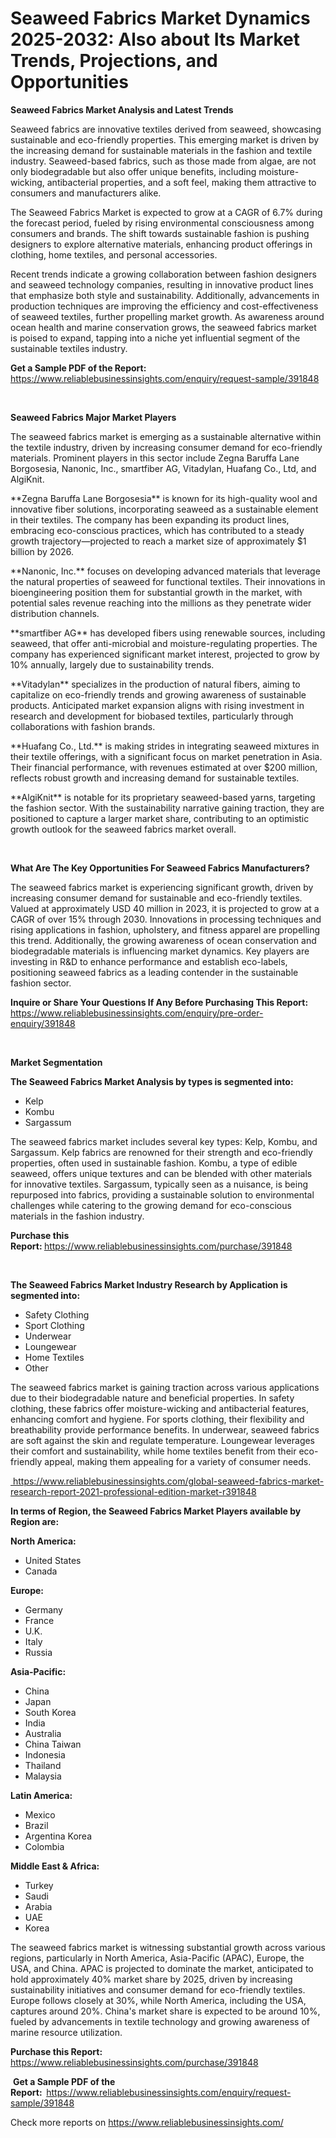 <p><h1>Seaweed Fabrics Market Dynamics 2025-2032: Also about Its Market Trends, Projections, and Opportunities</h1></p><p><strong>Seaweed Fabrics Market Analysis and Latest Trends</strong></p>
<p><p>Seaweed fabrics are innovative textiles derived from seaweed, showcasing sustainable and eco-friendly properties. This emerging market is driven by the increasing demand for sustainable materials in the fashion and textile industry. Seaweed-based fabrics, such as those made from algae, are not only biodegradable but also offer unique benefits, including moisture-wicking, antibacterial properties, and a soft feel, making them attractive to consumers and manufacturers alike.</p><p>The Seaweed Fabrics Market is expected to grow at a CAGR of 6.7% during the forecast period, fueled by rising environmental consciousness among consumers and brands. The shift towards sustainable fashion is pushing designers to explore alternative materials, enhancing product offerings in clothing, home textiles, and personal accessories. </p><p>Recent trends indicate a growing collaboration between fashion designers and seaweed technology companies, resulting in innovative product lines that emphasize both style and sustainability. Additionally, advancements in production techniques are improving the efficiency and cost-effectiveness of seaweed textiles, further propelling market growth. As awareness around ocean health and marine conservation grows, the seaweed fabrics market is poised to expand, tapping into a niche yet influential segment of the sustainable textiles industry.</p></p>
<p><strong>Get a Sample PDF of the Report:&nbsp;</strong> <a href="https://www.reliablebusinessinsights.com/enquiry/request-sample/391848?utm_campaign=3134&utm_medium=2&utm_source=Github&utm_content=ia&utm_term=29032025&utm_id=seaweed-fabrics">https://www.reliablebusinessinsights.com/enquiry/request-sample/391848</a></p>
<p>&nbsp;</p>
<p><strong>Seaweed Fabrics Major Market Players</strong></p>
<p><p>The seaweed fabrics market is emerging as a sustainable alternative within the textile industry, driven by increasing consumer demand for eco-friendly materials. Prominent players in this sector include Zegna Baruffa Lane Borgosesia, Nanonic, Inc., smartfiber AG, Vitadylan, Huafang Co., Ltd, and AlgiKnit.</p><p>**Zegna Baruffa Lane Borgosesia** is known for its high-quality wool and innovative fiber solutions, incorporating seaweed as a sustainable element in their textiles. The company has been expanding its product lines, embracing eco-conscious practices, which has contributed to a steady growth trajectory—projected to reach a market size of approximately $1 billion by 2026.</p><p>**Nanonic, Inc.** focuses on developing advanced materials that leverage the natural properties of seaweed for functional textiles. Their innovations in bioengineering position them for substantial growth in the market, with potential sales revenue reaching into the millions as they penetrate wider distribution channels.</p><p>**smartfiber AG** has developed fibers using renewable sources, including seaweed, that offer anti-microbial and moisture-regulating properties. The company has experienced significant market interest, projected to grow by 10% annually, largely due to sustainability trends.</p><p>**Vitadylan** specializes in the production of natural fibers, aiming to capitalize on eco-friendly trends and growing awareness of sustainable products. Anticipated market expansion aligns with rising investment in research and development for biobased textiles, particularly through collaborations with fashion brands.</p><p>**Huafang Co., Ltd.** is making strides in integrating seaweed mixtures in their textile offerings, with a significant focus on market penetration in Asia. Their financial performance, with revenues estimated at over $200 million, reflects robust growth and increasing demand for sustainable textiles.</p><p>**AlgiKnit** is notable for its proprietary seaweed-based yarns, targeting the fashion sector. With the sustainability narrative gaining traction, they are positioned to capture a larger market share, contributing to an optimistic growth outlook for the seaweed fabrics market overall.</p></p>
<p>&nbsp;</p>
<p><strong>What Are The Key Opportunities For Seaweed Fabrics Manufacturers?</strong></p>
<p><p>The seaweed fabrics market is experiencing significant growth, driven by increasing consumer demand for sustainable and eco-friendly textiles. Valued at approximately USD 40 million in 2023, it is projected to grow at a CAGR of over 15% through 2030. Innovations in processing techniques and rising applications in fashion, upholstery, and fitness apparel are propelling this trend. Additionally, the growing awareness of ocean conservation and biodegradable materials is influencing market dynamics. Key players are investing in R&D to enhance performance and establish eco-labels, positioning seaweed fabrics as a leading contender in the sustainable fashion sector.</p></p>
<p><strong>Inquire or Share Your Questions If Any Before Purchasing This Report:</strong> <a href="https://www.reliablebusinessinsights.com/enquiry/pre-order-enquiry/391848?utm_campaign=3134&utm_medium=2&utm_source=Github&utm_content=ia&utm_term=29032025&utm_id=seaweed-fabrics">https://www.reliablebusinessinsights.com/enquiry/pre-order-enquiry/391848</a></p>
<p>&nbsp;</p>
<p><strong>Market Segmentation</strong></p>
<p><strong>The Seaweed Fabrics Market Analysis by types is segmented into:</strong></p>
<p><ul><li>Kelp</li><li>Kombu</li><li>Sargassum</li></ul></p>
<p><p>The seaweed fabrics market includes several key types: Kelp, Kombu, and Sargassum. Kelp fabrics are renowned for their strength and eco-friendly properties, often used in sustainable fashion. Kombu, a type of edible seaweed, offers unique textures and can be blended with other materials for innovative textiles. Sargassum, typically seen as a nuisance, is being repurposed into fabrics, providing a sustainable solution to environmental challenges while catering to the growing demand for eco-conscious materials in the fashion industry.</p></p>
<p><strong>Purchase this Report:&nbsp;</strong><a href="https://www.reliablebusinessinsights.com/purchase/391848?utm_campaign=3134&utm_medium=2&utm_source=Github&utm_content=ia&utm_term=29032025&utm_id=seaweed-fabrics">https://www.reliablebusinessinsights.com/purchase/391848</a></p>
<p>&nbsp;</p>
<p><strong>The Seaweed Fabrics Market Industry Research by Application is segmented into:</strong></p>
<p><ul><li>Safety Clothing</li><li>Sport Clothing</li><li>Underwear</li><li>Loungewear</li><li>Home Textiles</li><li>Other</li></ul></p>
<p><p>The seaweed fabrics market is gaining traction across various applications due to their biodegradable nature and beneficial properties. In safety clothing, these fabrics offer moisture-wicking and antibacterial features, enhancing comfort and hygiene. For sports clothing, their flexibility and breathability provide performance benefits. In underwear, seaweed fabrics are soft against the skin and regulate temperature. Loungewear leverages their comfort and sustainability, while home textiles benefit from their eco-friendly appeal, making them appealing for a variety of consumer needs.</p></p>
<p><a href="https://www.reliablebusinessinsights.com/global-seaweed-fabrics-market-research-report-2021-professional-edition-market-r391848?utm_campaign=3134&utm_medium=2&utm_source=Github&utm_content=ia&utm_term=29032025&utm_id=seaweed-fabrics">&nbsp;https://www.reliablebusinessinsights.com/global-seaweed-fabrics-market-research-report-2021-professional-edition-market-r391848</a></p>
<p><strong>In terms of Region, the Seaweed Fabrics Market Players available by Region are:</strong></p>
<p>
    <p> <strong> North America: </strong>
        <ul>
            <li>United States</li>
            <li>Canada</li>
        </ul>
        </p> 
    <p> <strong> Europe: </strong>
        <ul>
            <li>Germany</li>
            <li>France</li>
            <li>U.K.</li>
            <li>Italy</li>
            <li>Russia</li>
        </ul>
        </p> 
    <p> <strong> Asia-Pacific: </strong>
        <ul>
            <li>China</li>
            <li>Japan</li>
            <li>South Korea</li>
            <li>India</li>
            <li>Australia</li>
            <li>China Taiwan</li>
            <li>Indonesia</li>
            <li>Thailand</li>
            <li>Malaysia</li>
        </ul>
        </p> 
    <p> <strong> Latin America: </strong>
        <ul>
            <li>Mexico</li>
            <li>Brazil</li>
            <li>Argentina Korea</li>
            <li>Colombia</li>
        </ul>
        </p> 
    <p> <strong> Middle East & Africa: </strong>
        <ul>
            <li>Turkey</li>
            <li>Saudi</li>
            <li>Arabia</li>
            <li>UAE</li>
            <li>Korea</li>
        </ul>
    </p>
    </p>
<p><p>The seaweed fabrics market is witnessing substantial growth across various regions, particularly in North America, Asia-Pacific (APAC), Europe, the USA, and China. APAC is projected to dominate the market, anticipated to hold approximately 40% market share by 2025, driven by increasing sustainability initiatives and consumer demand for eco-friendly textiles. Europe follows closely at 30%, while North America, including the USA, captures around 20%. China's market share is expected to be around 10%, fueled by advancements in textile technology and growing awareness of marine resource utilization.</p></p>
<p><strong>Purchase this Report: </strong><a href="https://www.reliablebusinessinsights.com/purchase/391848?utm_campaign=3134&utm_medium=2&utm_source=Github&utm_content=ia&utm_term=29032025&utm_id=seaweed-fabrics">https://www.reliablebusinessinsights.com/purchase/391848</a></p>
<p>&nbsp;<strong>Get a Sample PDF of the Report:&nbsp;&nbsp;</strong><a href="https://www.reliablebusinessinsights.com/enquiry/request-sample/391848?utm_campaign=3134&utm_medium=2&utm_source=Github&utm_content=ia&utm_term=29032025&utm_id=seaweed-fabrics">https://www.reliablebusinessinsights.com/enquiry/request-sample/391848</a></p>
<p><strong></strong></p>
<p>Check more reports on <a href="https://www.reliablebusinessinsights.com/?utm_campaign=3134&utm_medium=2&utm_source=Github&utm_content=ia&utm_term=29032025&utm_id=seaweed-fabrics">https://www.reliablebusinessinsights.com/</a></p>
